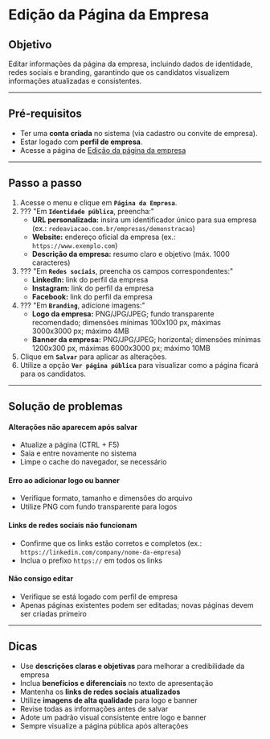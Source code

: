 # <i data-lucide="pen" class="icon-lg"></i> Edição da Página da Empresa

## <i data-lucide="target" class="icon-lg"></i> Objetivo

Editar informações da página da empresa, incluindo dados de identidade, redes sociais e branding, garantindo que os candidatos visualizem informações atualizadas e consistentes.

---

## <i data-lucide="square-check" class="icon-lg"></i> Pré-requisitos

- Ter uma **conta criada** no sistema (via cadastro ou convite de empresa).
- Estar logado com **perfil de empresa**.
- Acesse a página de [Edição da página da empresa](https://www.redeaviacao.com.br/empresa/pagina/criar)

---

## <i data-lucide="notebook-pen" class="icon-lg"></i> Passo a passo

1. Acesse o menu e clique em **`Página da Empresa`**.
2. ??? "Em **``Identidade pública``**, preencha:"
    - **URL personalizada:** insira um identificador único para sua empresa (ex.: `redeaviacao.com.br/empresas/demonstracao`)
    - **Website:** endereço oficial da empresa (ex.: `https://www.exemplo.com`)
    - **Descrição da empresa:** resumo claro e objetivo (máx. 1000 caracteres)
3. ??? "Em **``Redes sociais``**, preencha os campos correspondentes:"
    - **LinkedIn:** link do perfil da empresa
    - **Instagram:** link do perfil da empresa
    - **Facebook:** link do perfil da empresa
4. ??? "Em **``Branding``**, adicione imagens:"
    - **Logo da empresa:** PNG/JPG/JPEG; fundo transparente recomendado; dimensões mínimas 100x100 px, máximas 3000x3000 px; máximo 4MB
    - **Banner da empresa:** PNG/JPG/JPEG; horizontal; dimensões mínimas 1200x300 px, máximas 6000x3000 px; máximo 10MB
5. Clique em **`Salvar`** para aplicar as alterações.
6. Utilize a opção **`Ver página pública`** para visualizar como a página ficará para os candidatos.

---

## <i data-lucide="wrench" class="icon-lg"></i> Solução de problemas

#### Alterações não aparecem após salvar
  - Atualize a página (CTRL + F5)
  - Saia e entre novamente no sistema
  - Limpe o cache do navegador, se necessário

#### Erro ao adicionar logo ou banner
  - Verifique formato, tamanho e dimensões do arquivo
  - Utilize PNG com fundo transparente para logos

#### Links de redes sociais não funcionam
  - Confirme que os links estão corretos e completos (ex.: `https://linkedin.com/company/nome-da-empresa`)
  - Inclua o prefixo `https://` em todos os links

#### Não consigo editar
  - Verifique se está logado com perfil de empresa
  - Apenas páginas existentes podem ser editadas; novas páginas devem ser criadas primeiro

---

## <i data-lucide="lightbulb" class="icon-dica"></i> Dicas

- Use **descrições claras e objetivas** para melhorar a credibilidade da empresa
- Inclua **benefícios e diferenciais** no texto de apresentação
- Mantenha os **links de redes sociais atualizados**
- Utilize **imagens de alta qualidade** para logo e banner
- Revise todas as informações antes de salvar
- Adote um padrão visual consistente entre logo e banner
- Sempre visualize a página pública após alterações
